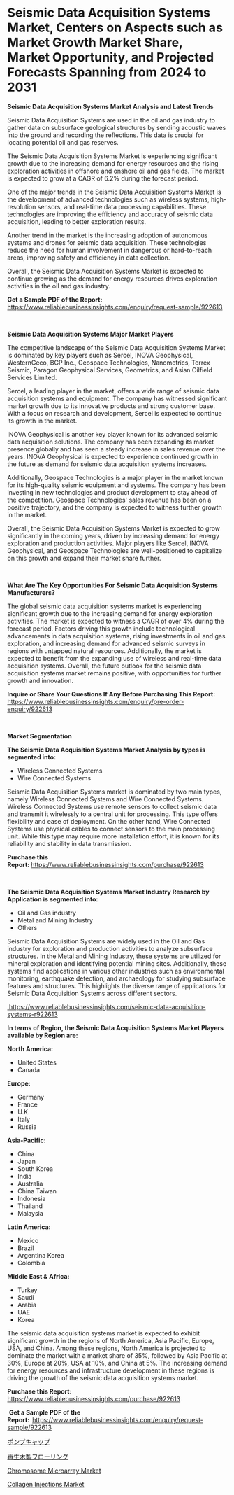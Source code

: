 <p><h1>Seismic Data Acquisition Systems Market, Centers on Aspects such as Market Growth Market Share, Market Opportunity, and Projected Forecasts Spanning from 2024 to 2031</h1></p><p><strong>Seismic Data Acquisition Systems Market Analysis and Latest Trends</strong></p>
<p><p>Seismic Data Acquisition Systems are used in the oil and gas industry to gather data on subsurface geological structures by sending acoustic waves into the ground and recording the reflections. This data is crucial for locating potential oil and gas reserves.</p><p>The Seismic Data Acquisition Systems Market is experiencing significant growth due to the increasing demand for energy resources and the rising exploration activities in offshore and onshore oil and gas fields. The market is expected to grow at a CAGR of 6.2% during the forecast period.</p><p>One of the major trends in the Seismic Data Acquisition Systems Market is the development of advanced technologies such as wireless systems, high-resolution sensors, and real-time data processing capabilities. These technologies are improving the efficiency and accuracy of seismic data acquisition, leading to better exploration results.</p><p>Another trend in the market is the increasing adoption of autonomous systems and drones for seismic data acquisition. These technologies reduce the need for human involvement in dangerous or hard-to-reach areas, improving safety and efficiency in data collection.</p><p>Overall, the Seismic Data Acquisition Systems Market is expected to continue growing as the demand for energy resources drives exploration activities in the oil and gas industry.</p></p>
<p><strong>Get a Sample PDF of the Report:&nbsp;</strong> <a href="https://www.reliablebusinessinsights.com/enquiry/request-sample/922613">https://www.reliablebusinessinsights.com/enquiry/request-sample/922613</a></p>
<p>&nbsp;</p>
<p><strong>Seismic Data Acquisition Systems Major Market Players</strong></p>
<p><p>The competitive landscape of the Seismic Data Acquisition Systems Market is dominated by key players such as Sercel, INOVA Geophysical, WesternGeco, BGP Inc., Geospace Technologies, Nanometrics, Terrex Seismic, Paragon Geophysical Services, Geometrics, and Asian Oilfield Services Limited.</p><p>Sercel, a leading player in the market, offers a wide range of seismic data acquisition systems and equipment. The company has witnessed significant market growth due to its innovative products and strong customer base. With a focus on research and development, Sercel is expected to continue its growth in the market.</p><p>INOVA Geophysical is another key player known for its advanced seismic data acquisition solutions. The company has been expanding its market presence globally and has seen a steady increase in sales revenue over the years. INOVA Geophysical is expected to experience continued growth in the future as demand for seismic data acquisition systems increases.</p><p>Additionally, Geospace Technologies is a major player in the market known for its high-quality seismic equipment and systems. The company has been investing in new technologies and product development to stay ahead of the competition. Geospace Technologies' sales revenue has been on a positive trajectory, and the company is expected to witness further growth in the market.</p><p>Overall, the Seismic Data Acquisition Systems Market is expected to grow significantly in the coming years, driven by increasing demand for energy exploration and production activities. Major players like Sercel, INOVA Geophysical, and Geospace Technologies are well-positioned to capitalize on this growth and expand their market share further.</p></p>
<p>&nbsp;</p>
<p><strong>What Are The Key Opportunities For Seismic Data Acquisition Systems Manufacturers?</strong></p>
<p><p>The global seismic data acquisition systems market is experiencing significant growth due to the increasing demand for energy exploration activities. The market is expected to witness a CAGR of over 4% during the forecast period. Factors driving this growth include technological advancements in data acquisition systems, rising investments in oil and gas exploration, and increasing demand for advanced seismic surveys in regions with untapped natural resources. Additionally, the market is expected to benefit from the expanding use of wireless and real-time data acquisition systems. Overall, the future outlook for the seismic data acquisition systems market remains positive, with opportunities for further growth and innovation.</p></p>
<p><strong>Inquire or Share Your Questions If Any Before Purchasing This Report:</strong> <a href="https://www.reliablebusinessinsights.com/enquiry/pre-order-enquiry/922613">https://www.reliablebusinessinsights.com/enquiry/pre-order-enquiry/922613</a></p>
<p>&nbsp;</p>
<p><strong>Market Segmentation</strong></p>
<p><strong>The Seismic Data Acquisition Systems Market Analysis by types is segmented into:</strong></p>
<p><ul><li>Wireless Connected Systems</li><li>Wire Connected Systems</li></ul></p>
<p><p>Seismic Data Acquisition Systems market is dominated by two main types, namely Wireless Connected Systems and Wire Connected Systems. Wireless Connected Systems use remote sensors to collect seismic data and transmit it wirelessly to a central unit for processing. This type offers flexibility and ease of deployment. On the other hand, Wire Connected Systems use physical cables to connect sensors to the main processing unit. While this type may require more installation effort, it is known for its reliability and stability in data transmission.</p></p>
<p><strong>Purchase this Report:&nbsp;</strong><a href="https://www.reliablebusinessinsights.com/purchase/922613">https://www.reliablebusinessinsights.com/purchase/922613</a></p>
<p>&nbsp;</p>
<p><strong>The Seismic Data Acquisition Systems Market Industry Research by Application is segmented into:</strong></p>
<p><ul><li>Oil and Gas industry</li><li>Metal and Mining Industry</li><li>Others</li></ul></p>
<p><p>Seismic Data Acquisition Systems are widely used in the Oil and Gas industry for exploration and production activities to analyze subsurface structures. In the Metal and Mining Industry, these systems are utilized for mineral exploration and identifying potential mining sites. Additionally, these systems find applications in various other industries such as environmental monitoring, earthquake detection, and archaeology for studying subsurface features and structures. This highlights the diverse range of applications for Seismic Data Acquisition Systems across different sectors.</p></p>
<p><a href="https://www.reliablebusinessinsights.com/seismic-data-acquisition-systems-r922613">&nbsp;https://www.reliablebusinessinsights.com/seismic-data-acquisition-systems-r922613</a></p>
<p><strong>In terms of Region, the Seismic Data Acquisition Systems Market Players available by Region are:</strong></p>
<p>
    <p> <strong> North America: </strong>
        <ul>
            <li>United States</li>
            <li>Canada</li>
        </ul>
        </p> 
    <p> <strong> Europe: </strong>
        <ul>
            <li>Germany</li>
            <li>France</li>
            <li>U.K.</li>
            <li>Italy</li>
            <li>Russia</li>
        </ul>
        </p> 
    <p> <strong> Asia-Pacific: </strong>
        <ul>
            <li>China</li>
            <li>Japan</li>
            <li>South Korea</li>
            <li>India</li>
            <li>Australia</li>
            <li>China Taiwan</li>
            <li>Indonesia</li>
            <li>Thailand</li>
            <li>Malaysia</li>
        </ul>
        </p> 
    <p> <strong> Latin America: </strong>
        <ul>
            <li>Mexico</li>
            <li>Brazil</li>
            <li>Argentina Korea</li>
            <li>Colombia</li>
        </ul>
        </p> 
    <p> <strong> Middle East & Africa: </strong>
        <ul>
            <li>Turkey</li>
            <li>Saudi</li>
            <li>Arabia</li>
            <li>UAE</li>
            <li>Korea</li>
        </ul>
    </p>
    </p>
<p><p>The seismic data acquisition systems market is expected to exhibit significant growth in the regions of North America, Asia Pacific, Europe, USA, and China. Among these regions, North America is projected to dominate the market with a market share of 35%, followed by Asia Pacific at 30%, Europe at 20%, USA at 10%, and China at 5%. The increasing demand for energy resources and infrastructure development in these regions is driving the growth of the seismic data acquisition systems market.</p></p>
<p><strong>Purchase this Report: </strong><a href="https://www.reliablebusinessinsights.com/purchase/922613">https://www.reliablebusinessinsights.com/purchase/922613</a></p>
<p>&nbsp;<strong>Get a Sample PDF of the Report:&nbsp;&nbsp;</strong><a href="https://www.reliablebusinessinsights.com/enquiry/request-sample/922613">https://www.reliablebusinessinsights.com/enquiry/request-sample/922613</a></p>
<p><strong></strong></p>
<p><p><a href="https://github.com/xtkhtofdt934839/Market-Research-Report-List-2/blob/main/4759981174099.md">ポンプキャップ</a></p><p><a href="https://github.com/LeoraEber/Market-Research-Report-List-1/blob/main/9767436174098.md">再生木製フローリング</a></p><p><a href="https://github.com/mauripalmi/Market-Research-Report-List-4/blob/main/chromosome-microarray-market.md">Chromosome Microarray Market</a></p><p><a href="https://github.com/nicoletavirag/Market-Research-Report-List-4/blob/main/collagen-injections-market.md">Collagen Injections Market</a></p></p>